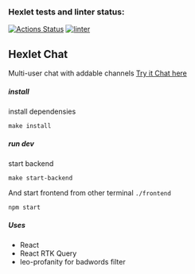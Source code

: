 ### Hexlet tests and linter status:
[![Actions Status](https://github.com/ILokalin/frontend-project-12/workflows/hexlet-check/badge.svg)](https://github.com/ILokalin/frontend-project-12/actions)
[![linter](https://github.com/ILokalin/frontend-project-12/actions/workflows/linter-check.yml/badge.svg)](https://github.com/ILokalin/frontend-project-12/actions/workflows/linter-check.yml)

## Hexlet Chat
Multi-user chat with addable channels
[Try it Chat here](https://hexlet-chat-test1.onrender.com/)

##### install
install dependensies
```
make install
```

##### run dev
start backend
```
make start-backend
```
And start frontend from other terminal `./frontend`
```
npm start
```

##### Uses
- React
- React RTK Query
- leo-profanity for badwords filter
